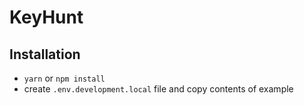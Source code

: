 # KeyHunt

## Installation

* `yarn` or `npm install`
* create `.env.development.local` file and copy contents of example